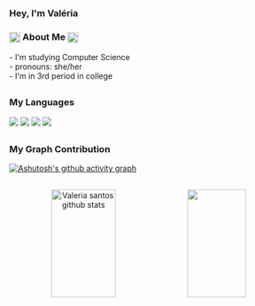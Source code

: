 ### Hey, I'm Valéria
 
 <h3>
  <img align="center" alt="valeria-Js" height="20" width="20" src="https://cdn.discordapp.com/attachments/1060014043873673286/1083978653106454578/pngwing.com.png">
  About Me  
  <img align="center" alt="valeria-Js" height="20" width="20" src="https://cdn.discordapp.com/attachments/1060014043873673286/1083978653106454578/pngwing.com.png">
</h3>
 <div>
- I'm studying Computer Science <br>
- pronouns: she/her <br>
- I'm in 3rd period in college
</div>

 ##
 
<div>
 <h3> My Languages </h3>
 <img src = "https://img.shields.io/badge/HTML5-E34F26?style=for-the-badge&logo=html5&logoColor=white">
 <img src = "https://img.shields.io/badge/CSS3-1572B6?style=for-the-badge&logo=css3&logoColor=white">
 <img src = "https://img.shields.io/badge/JavaScript-F7DF1E?style=for-the-badge&logo=javascript&logoColor=black">
 <img src = "https://img.shields.io/badge/PHP-777BB4?style=for-the-badge&logo=php&logoColor=white">
 </div>

 ##
 
 <h3> My Graph Contribution </h3>
 
[![Ashutosh's github activity graph](https://github-readme-activity-graph.cyclic.app/graph?username=akemilol&bg_color=0d1117&color=dbb5e8&line=9d61ae&point=749ad2&area=true&hide_border=true)](https://github.com/ashutosh00710/github-readme-activity-graph)

##

<div align="center">  
  <img width="48%" height="195px" src="https://github-readme-stats.vercel.app/api?username=akemilol&show_icons=true&count_private=true&hide_border=true&title&theme=aura&show_icons=true" alt="Valeria santos github stats" /> 
  <img width="46%" height="195px" src="https://github-readme-stats.vercel.app/api/top-langs/?username=akemilol&layout=compact&hide_border=true&title&theme=aura&show_icons=true" />
</div>


 


